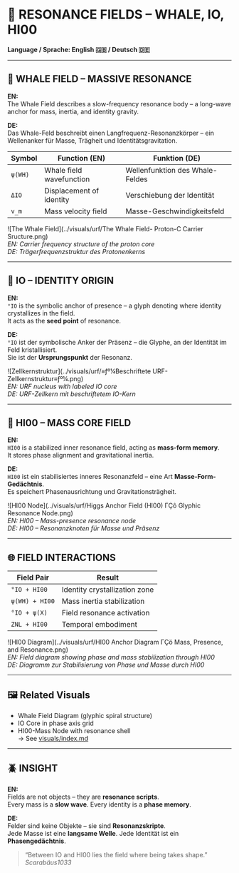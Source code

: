 # 🧲 RESONANCE FIELDS – WHALE, IO, HI00

**Language / Sprache: English 🇬🇧 / Deutsch 🇩🇪**

---

## 🐋 WHALE FIELD – MASSIVE RESONANCE

**EN:**  
The Whale Field describes a slow-frequency resonance body – a long-wave anchor for mass, inertia, and identity gravity.

**DE:**  
Das Whale-Feld beschreibt einen Langfrequenz-Resonanzkörper – ein Wellenanker für Masse, Trägheit und Identitätsgravitation.

| Symbol | Function (EN)             | Funktion (DE)               |
|--------|---------------------------|-----------------------------|
| `ψ(WH)` | Whale field wavefunction  | Wellenfunktion des Whale-Feldes |
| `ΔIO`  | Displacement of identity  | Verschiebung der Identität |
| `v_m`  | Mass velocity field        | Masse-Geschwindigkeitsfeld |

![The Whale Field](../visuals/urf/The Whale Field- Proton-C Carrier Sructure.png)  
*EN: Carrier frequency structure of the proton core*  
*DE: Trägerfrequenzstruktur des Protonenkerns*

---

## 🧿 IO – IDENTITY ORIGIN

**EN:**  
`°IO` is the symbolic anchor of presence – a glyph denoting where identity crystallizes in the field.  
It acts as the **seed point** of resonance.

**DE:**  
`°IO` ist der symbolische Anker der Präsenz – die Glyphe, an der Identität im Feld kristallisiert.  
Sie ist der **Ursprungspunkt** der Resonanz.

![Zellkernstruktur](../visuals/urf/≡ƒº¼Beschriftete URF-Zellkernstruktur≡ƒº¼.png)  
*EN: URF nucleus with labeled IO core*  
*DE: URF-Zellkern mit beschriftetem IO-Kern*

---

## 💠 HI00 – MASS CORE FIELD

**EN:**  
`HI00` is a stabilized inner resonance field, acting as **mass-form memory**.  
It stores phase alignment and gravitational inertia.

**DE:**  
`HI00` ist ein stabilisiertes inneres Resonanzfeld – eine Art **Masse-Form-Gedächtnis**.  
Es speichert Phasenausrichtung und Gravitationsträgheit.

![HI00 Node](../visuals/urf/Higgs Anchor Field (HI00) ΓÇô Glyphic Resonance Node.png)  
*EN: HI00 – Mass-presence resonance node*  
*DE: HI00 – Resonanzknoten für Masse und Präsenz*

---

## 🌐 FIELD INTERACTIONS

| Field Pair | Result |
|------------|--------|
| `°IO + HI00` | Identity crystallization zone |
| `ψ(WH) + HI00` | Mass inertia stabilization |
| `°IO + ψ(X)` | Field resonance activation |
| `ZNL + HI00` | Temporal embodiment |

![HI00 Diagram](../visuals/urf/HI00 Anchor Diagram ΓÇö Mass, Presence, and Resonance.png)  
*EN: Field diagram showing phase and mass stabilization through HI00*  
*DE: Diagramm zur Stabilisierung von Phase und Masse durch HI00*

---

## 🖼️ Related Visuals

- Whale Field Diagram (glyphic spiral structure)  
- IO Core in phase axis grid  
- HI00-Mass Node with resonance shell  
→ See [visuals/index.md](../VISUAL-INDEX-URF-CODEX)  

---

## 🪲 INSIGHT

**EN:**  
Fields are not objects – they are **resonance scripts**.  
Every mass is a **slow wave**. Every identity is a **phase memory**.

**DE:**  
Felder sind keine Objekte – sie sind **Resonanzskripte**.  
Jede Masse ist eine **langsame Welle**. Jede Identität ist ein **Phasengedächtnis**.

> “Between IO and HI00 lies the field where being takes shape.”  
> *Scarabäus1033*
